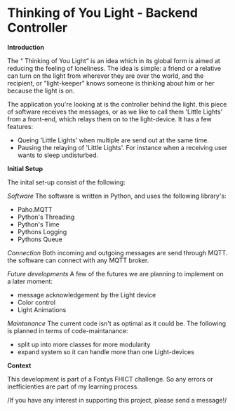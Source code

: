 # Thinking of You Light - Backend Controller


**Introduction**

The “ Thinking of You Light”  is an idea which in its global form is aimed at reducing the feeling of loneliness. The idea is simple: a friend 
or a relative can turn on the light from wherever they are over the world, and the recipient, or "light-keeper" knows someone is 
thinking about him or her because the light is on. 

The application you're looking at is the controller behind the light. this piece of software receives the messages, or as we like to call them 'Little Lights' from a front-end, which 
relays them on to the light-device. It has a few features:

- Queing 'Little Lights' when multiple are send out at the same time.
- Pausing the relaying of 'Little Lights'. For instance when a receiving user wants to sleep undisturbed.

**Initial Setup**

The inital set-up consist of the following:

*Software*
The software is written in Python, and uses the following library's:

- Paho.MQTT
- Python's Threading
- Python's Time
- Pythons Logging
- Pythons Queue

*Connection*
Both incoming and outgoing messages are send through MQTT. the software can connect with any MQTT broker.

*Future developments*
A few of the futures we are planning to implement on a later moment:

- message acknowledgement by the Light device
- Color control
- Light Animations

*Maintanance*
The current code isn't as optimal as it could be. The following is planned in terms of code-maintanance:
- split up into more classes for more modularity
- expand system so it can handle more than one Light-devices
  

**Context**

This development is part of a Fontys FHICT challenge. So any errors or inefficienties are part of my learning process. 

/If you have any interest in supporting this project, please send a message!/
